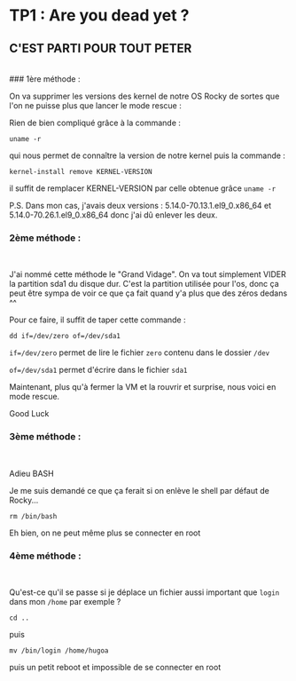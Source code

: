 # TP1 : Are you dead yet ?

## C'EST PARTI POUR TOUT PETER

<br/>
### 1ère méthode :
<br/>

On va supprimer les versions des kernel de notre OS Rocky de sortes que l'on ne puisse plus que lancer le mode rescue :

Rien de bien compliqué grâce à la commande :
```
uname -r 
```
qui nous permet de connaître la version de notre kernel
puis la commande :
```
kernel-install remove KERNEL-VERSION
```
il suffit de remplacer KERNEL-VERSION par celle obtenue grâce `uname -r`
<br/>

P.S. Dans mon cas, j'avais deux versions : 5.14.0-70.13.1.el9_0.x86_64 et 5.14.0-70.26.1.el9_0.x86_64 donc j'ai dû enlever les deux.
<br/>

### 2ème méthode :
<br/>

J'ai nommé cette méthode le "Grand Vidage". On va tout simplement VIDER la partition sda1 du disque dur. C'est la partition utilisée pour l'os, donc ça peut être sympa de voir ce que ça fait quand y'a plus que des zéros dedans ^^

Pour ce faire, il suffit de taper cette commande :

```
dd if=/dev/zero of=/dev/sda1
```

`if=/dev/zero` permet de lire le fichier ``zero`` contenu dans le dossier ``/dev``

`of=/dev/sda1` permet d'écrire dans le fichier `sda1`
<br/>

Maintenant, plus qu'à fermer la VM et la rouvrir et surprise, nous voici en mode rescue. 

Good Luck 

### 3ème méthode :
<br/>

Adieu BASH

Je me suis demandé ce que ça ferait si on enlève le shell par défaut de Rocky...

```
rm /bin/bash
```

Eh bien, on ne peut même plus se connecter en root
<br/>

### 4ème méthode :
<br/>

Qu'est-ce qu'il se passe si je déplace un fichier aussi important que ``login`` dans mon `/home` par exemple ?

```
cd ..
```
puis 

```
mv /bin/login /home/hugoa
```

puis un petit reboot et impossible de se connecter en root 